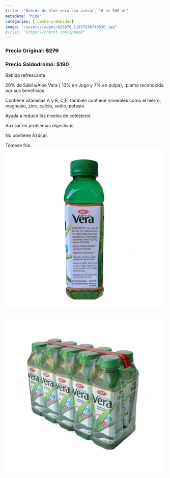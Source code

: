 ```yaml
---
title:  "Bebida de áloe vera sin azúcar, 10 de 500 ml"
metadate: "hide"
categories: [ Leche-y-Bebidas]
image: "/assets/images/625076_11037936746526.jpg"
#visit: "https://crmrkt.com/zpmep0"
---
```


### Precio Original:  ~~$279~~
### Precio Saldodromo:  $190

Bebida refrescante

20% de Sábila/Aloe Vera ( 13% en Jugo y 7% en pulpa),  planta reconocida por sus beneficios.

Contiene vitaminas A y B, C,E, tambien contiene minerales como el hierro, magnesio, zinc, calcio, sodio, potasio.

Ayuda a reducir los niveles de colesterol.

Auxiliar en problemas digestivos.               

No contiene Azúcar.   

Tómese frío.
 
![img-2](../assets/images/625076_11037937074206.jpg)

![img-3](../assets/images/625076_11037937205278.jpg)
